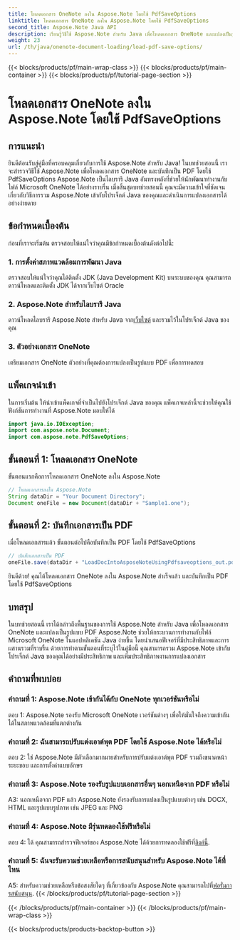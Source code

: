 ```yaml
---
title: โหลดเอกสาร OneNote ลงใน Aspose.Note โดยใช้ PdfSaveOptions
linktitle: โหลดเอกสาร OneNote ลงใน Aspose.Note โดยใช้ PdfSaveOptions
second_title: Aspose.Note Java API
description: เรียนรู้วิธีใช้ Aspose.Note สำหรับ Java เพื่อโหลดเอกสาร OneNote และแปลงเป็นรูปแบบ PDF ได้อย่างง่ายดาย ลดความซับซ้อนของงานการแปลงเอกสารของคุณด้วย Aspose.Note
weight: 23
url: /th/java/onenote-document-loading/load-pdf-save-options/
---
```


{{< blocks/products/pf/main-wrap-class >}}
{{< blocks/products/pf/main-container >}}
{{< blocks/products/pf/tutorial-page-section >}}

# โหลดเอกสาร OneNote ลงใน Aspose.Note โดยใช้ PdfSaveOptions

## การแนะนำ

ยินดีต้อนรับสู่คู่มือที่ครอบคลุมเกี่ยวกับการใช้ Aspose.Note สำหรับ Java! ในบทช่วยสอนนี้ เราจะสำรวจวิธีใช้ Aspose.Note เพื่อโหลดเอกสาร OneNote และบันทึกเป็น PDF โดยใช้ PdfSaveOptions Aspose.Note เป็นไลบรารี Java อันทรงพลังที่ช่วยให้นักพัฒนาทำงานกับไฟล์ Microsoft OneNote ได้อย่างราบรื่น เมื่อสิ้นสุดบทช่วยสอนนี้ คุณจะมีความเข้าใจที่ชัดเจนเกี่ยวกับวิธีการรวม Aspose.Note เข้ากับโปรเจ็กต์ Java ของคุณและดำเนินการแปลงเอกสารได้อย่างง่ายดาย

## ข้อกำหนดเบื้องต้น

ก่อนที่เราจะเริ่มต้น ตรวจสอบให้แน่ใจว่าคุณมีข้อกำหนดเบื้องต้นดังต่อไปนี้:

### 1. การตั้งค่าสภาพแวดล้อมการพัฒนา Java

ตรวจสอบให้แน่ใจว่าคุณได้ติดตั้ง JDK (Java Development Kit) บนระบบของคุณ คุณสามารถดาวน์โหลดและติดตั้ง JDK ได้จากเว็บไซต์ Oracle

### 2. Aspose.Note สำหรับไลบรารี Java

 ดาวน์โหลดไลบรารี Aspose.Note สำหรับ Java จาก[เว็บไซต์](https://releases.aspose.com/note/java/) และรวมไว้ในโปรเจ็กต์ Java ของคุณ

### 3. ตัวอย่างเอกสาร OneNote

เตรียมเอกสาร OneNote ตัวอย่างที่คุณต้องการแปลงเป็นรูปแบบ PDF เพื่อการทดสอบ

## แพ็คเกจนำเข้า

ในการเริ่มต้น ให้นำเข้าแพ็คเกจที่จำเป็นไปยังโปรเจ็กต์ Java ของคุณ แพ็คเกจเหล่านี้จะช่วยให้คุณใช้ฟังก์ชันการทำงานที่ Aspose.Note มอบให้ได้

```java
import java.io.IOException;
import com.aspose.note.Document;
import com.aspose.note.PdfSaveOptions;
```

## ขั้นตอนที่ 1: โหลดเอกสาร OneNote

ขั้นตอนแรกคือการโหลดเอกสาร OneNote ลงใน Aspose.Note

```java
// โหลดเอกสารลงใน Aspose.Note
String dataDir = "Your Document Directory";
Document oneFile = new Document(dataDir + "Sample1.one");
```

## ขั้นตอนที่ 2: บันทึกเอกสารเป็น PDF

เมื่อโหลดเอกสารแล้ว ขั้นตอนต่อไปคือบันทึกเป็น PDF โดยใช้ PdfSaveOptions

```java
// บันทึกเอกสารเป็น PDF
oneFile.save(dataDir + "LoadDocIntoAsposeNoteUsingPdfsaveoptions_out.pdf", new PdfSaveOptions());
```

ยินดีด้วย! คุณได้โหลดเอกสาร OneNote ลงใน Aspose.Note สำเร็จแล้ว และบันทึกเป็น PDF โดยใช้ PdfSaveOptions

## บทสรุป

ในบทช่วยสอนนี้ เราได้กล่าวถึงพื้นฐานของการใช้ Aspose.Note สำหรับ Java เพื่อโหลดเอกสาร OneNote และแปลงเป็นรูปแบบ PDF Aspose.Note ช่วยให้กระบวนการทำงานกับไฟล์ Microsoft OneNote ในแอปพลิเคชัน Java ง่ายขึ้น โดยนำเสนอฟีเจอร์ที่มีประสิทธิภาพและการผสานรวมที่ราบรื่น ด้วยการทำตามขั้นตอนที่ระบุไว้ในคู่มือนี้ คุณสามารถรวม Aspose.Note เข้ากับโปรเจ็กต์ Java ของคุณได้อย่างมีประสิทธิภาพ และเพิ่มประสิทธิภาพงานการแปลงเอกสาร

## คำถามที่พบบ่อย

### คำถามที่ 1: Aspose.Note เข้ากันได้กับ OneNote ทุกเวอร์ชันหรือไม่

ตอบ 1: Aspose.Note รองรับ Microsoft OneNote เวอร์ชันต่างๆ เพื่อให้มั่นใจถึงความเข้ากันได้ในสภาพแวดล้อมที่แตกต่างกัน

### คำถามที่ 2: ฉันสามารถปรับแต่งเอาต์พุต PDF โดยใช้ Aspose.Note ได้หรือไม่

ตอบ 2: ใช่ Aspose.Note มีตัวเลือกมากมายสำหรับการปรับแต่งเอาต์พุต PDF รวมถึงขนาดหน้า ระยะขอบ และการตั้งค่าแบบอักษร

### คำถามที่ 3: Aspose.Note รองรับรูปแบบเอกสารอื่นๆ นอกเหนือจาก PDF หรือไม่

A3: นอกเหนือจาก PDF แล้ว Aspose.Note ยังรองรับการแปลงเป็นรูปแบบต่างๆ เช่น DOCX, HTML และรูปแบบรูปภาพ เช่น JPEG และ PNG

### คำถามที่ 4: Aspose.Note มีรุ่นทดลองใช้ฟรีหรือไม่

 ตอบ 4: ได้ คุณสามารถสำรวจฟีเจอร์ของ Aspose.Note ได้ด้วยการทดลองใช้ฟรีที่[ลิงค์นี้](https://releases.aspose.com/).

### คำถามที่ 5: ฉันจะรับความช่วยเหลือหรือการสนับสนุนสำหรับ Aspose.Note ได้ที่ไหน

 A5: สำหรับความช่วยเหลือหรือข้อสงสัยใดๆ ที่เกี่ยวข้องกับ Aspose.Note คุณสามารถไปที่[ฟอรั่มการสนับสนุน](https://forum.aspose.com/c/note/28).
{{< /blocks/products/pf/tutorial-page-section >}}

{{< /blocks/products/pf/main-container >}}
{{< /blocks/products/pf/main-wrap-class >}}

{{< blocks/products/products-backtop-button >}}
